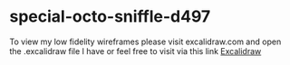 # special-octo-sniffle-d497

To view my low fidelity wireframes please visit excalidraw.com and open the .excalidraw file I have or feel free to visit via this link [Excalidraw](https://excalidraw.com/#json=3N45qZKoemSZeFj0a1Wk3,nqLKFdPXvZFodcsNPOs_iQ)
